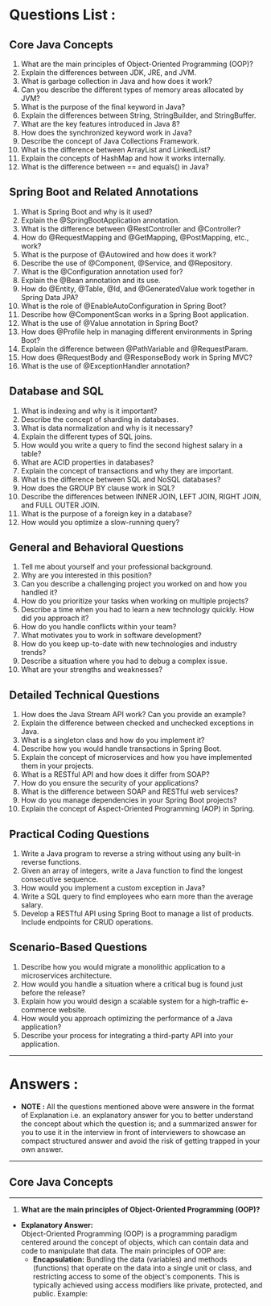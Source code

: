 # Questions List :

## Core Java Concepts

1. What are the main principles of Object-Oriented Programming (OOP)?
2. Explain the differences between JDK, JRE, and JVM.
3. What is garbage collection in Java and how does it work?
4. Can you describe the different types of memory areas allocated by JVM?
5. What is the purpose of the final keyword in Java?
6. Explain the differences between String, StringBuilder, and StringBuffer.
7. What are the key features introduced in Java 8?
8. How does the synchronized keyword work in Java?
9. Describe the concept of Java Collections Framework.
10. What is the difference between ArrayList and LinkedList?
11. Explain the concepts of HashMap and how it works internally.
12. What is the difference between == and equals() in Java?

## Spring Boot and Related Annotations

1. What is Spring Boot and why is it used?
2. Explain the @SpringBootApplication annotation.
3. What is the difference between @RestController and @Controller?
4. How do @RequestMapping and @GetMapping, @PostMapping, etc., work?
5. What is the purpose of @Autowired and how does it work?
6. Describe the use of @Component, @Service, and @Repository.
7. What is the @Configuration annotation used for?
8. Explain the @Bean annotation and its use.
9. How do @Entity, @Table, @Id, and @GeneratedValue work together in Spring Data JPA?
10. What is the role of @EnableAutoConfiguration in Spring Boot?
11. Describe how @ComponentScan works in a Spring Boot application.
12. What is the use of @Value annotation in Spring Boot?
13. How does @Profile help in managing different environments in Spring Boot?
14. Explain the difference between @PathVariable and @RequestParam.
15. How does @RequestBody and @ResponseBody work in Spring MVC?
16. What is the use of @ExceptionHandler annotation?

## Database and SQL

1. What is indexing and why is it important?
2. Describe the concept of sharding in databases.
3. What is data normalization and why is it necessary?
4. Explain the different types of SQL joins.
5. How would you write a query to find the second highest salary in a table?
6. What are ACID properties in databases?
7. Explain the concept of transactions and why they are important.
8. What is the difference between SQL and NoSQL databases?
9. How does the GROUP BY clause work in SQL?
10. Describe the differences between INNER JOIN, LEFT JOIN, RIGHT JOIN, and FULL OUTER JOIN.
11. What is the purpose of a foreign key in a database?
12. How would you optimize a slow-running query?

## General and Behavioral Questions

1. Tell me about yourself and your professional background.
2. Why are you interested in this position?
3. Can you describe a challenging project you worked on and how you handled it?
4. How do you prioritize your tasks when working on multiple projects?
5. Describe a time when you had to learn a new technology quickly. How did you approach it?
6. How do you handle conflicts within your team?
7. What motivates you to work in software development?
8. How do you keep up-to-date with new technologies and industry trends?
9. Describe a situation where you had to debug a complex issue.
10. What are your strengths and weaknesses?

## Detailed Technical Questions

1. How does the Java Stream API work? Can you provide an example?
2. Explain the difference between checked and unchecked exceptions in Java.
3. What is a singleton class and how do you implement it?
4. Describe how you would handle transactions in Spring Boot.
5. Explain the concept of microservices and how you have implemented them in your projects.
6. What is a RESTful API and how does it differ from SOAP?
7. How do you ensure the security of your applications?
8. What is the difference between SOAP and RESTful web services?
9. How do you manage dependencies in your Spring Boot projects?
10. Explain the concept of Aspect-Oriented Programming (AOP) in Spring.

## Practical Coding Questions

1. Write a Java program to reverse a string without using any built-in reverse functions.
2. Given an array of integers, write a Java function to find the longest consecutive sequence.
3. How would you implement a custom exception in Java?
4. Write a SQL query to find employees who earn more than the average salary.
5. Develop a RESTful API using Spring Boot to manage a list of products. Include endpoints for CRUD operations.

## Scenario-Based Questions

1. Describe how you would migrate a monolithic application to a microservices architecture.
2. How would you handle a situation where a critical bug is found just before the release?
3. Explain how you would design a scalable system for a high-traffic e-commerce website.
4. How would you approach optimizing the performance of a Java application?
5. Describe your process for integrating a third-party API into your application.

---

# Answers :

- **NOTE :** All the questions mentioned above were answere in the format of Explanation i.e. an explanatory answer for you to better understand the concept about which the question is; and a summarized answer for you to use it in the interview in front of interviewers to showcase an compact structured answer and avoid the risk of getting trapped in your own answer.

---

## Core Java Concepts

---

1. **What are the main principles of Object-Oriented Programming (OOP)?**

- **Explanatory Answer:**  
   Object-Oriented Programming (OOP) is a programming paradigm centered around the concept of objects, which can contain data and code to manipulate that data. The main principles of OOP are:
  - **Encapsulation:** Bundling the data (variables) and methods (functions) that operate on the data into a single unit or class, and restricting access to some of the object's components. This is typically achieved using access modifiers like private, protected, and public. Example:
